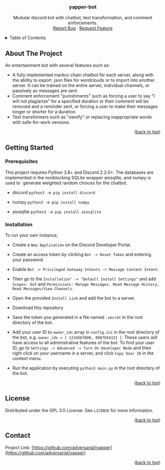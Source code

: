 <!-- PROJECT LOGO 
<br />
<div align="center">
  <a href="https://github.com/othneildrew/Best-README-Template">
    <img src="images/logo.png" alt="Logo" width="80" height="80">
  </a>
-->
  <h3 align="center">yapper-bot</h3>

  <p align="center">
    Modular discord bot with chatbot, text transformation, and comment enforcements.
    <br />
   <!-- <a href="https://github.com/othneildrew/Best-README-Template"><strong>Explore the docs »</strong></a> 
    <br />
    <br /> -->
    <a href="https://github.com/adversarial/yapper/issues/new?labels=bug&template=bug-report---.md">Report Bug</a>
    ·
    <a href="https://github.com/othneildrew/Best-README-Template/issues/new?labels=enhancement&template=feature-request---.md">Request Feature</a>
  </p>
</div>



<!-- TABLE OF CONTENTS -->
<details>
  <summary>Table of Contents</summary>
  <ol>
    <li>
      <a href="#about-the-project">About The Project</a>
      <ul>
        <li><a href="#built-with">Built With</a></li>
      </ul>
    </li>
    <li>
      <a href="#getting-started">Getting Started</a>
      <ul>
        <li><a href="#prerequisites">Prerequisites</a></li>
        <li><a href="#installation">Installation</a></li>
      </ul>
    </li>
    <li><a href="#usage">Usage</a></li>
    <li><a href="#license">License</a></li>
    <li><a href="#contact">Contact</a></li>
  </ol>
</details>



<!-- ABOUT THE PROJECT -->
## About The Project

An entertainment bot with several features such as:
* A fully implemented markov chain chatbot for each server, along with the ability to export .json files for wordclouds or to import into another server. It can be trained on the entire server, individual channels, or passively as messages are sent.
* Comment enforcement "punishments" such as forcing a user to say "I will not plagiarize" for a specified duration or their comment will be removed and a reminder sent, or forcing a user to make their messages longer or shorter for a duration.
* Text transformers such as "owoify" or replacing inappropriate words with safe-for-work versions.

<p align="right">(<a href="#readme-top">back to top</a>)</p>

<!-- GETTING STARTED -->
## Getting Started


### Prerequisites

This project requires Python 3.8+ and Discord 2.2.0+. The databases are implemented in the nonblocking SQLite wrapper aiosqlite, and numpy is used to `generate weighted random choices for the chatbot.

- discord
 `python3 -m pip install discord`
* numpy
  `python3 -m pip install numpy`
 - aiosqlite
 `python3 -m pip install aiosqlite`

### Installation

To run your own instance, 
- Create a `New Application` on the Discord Developer Portal. 
- Create an access token by clicking `Bot -> Reset Token` and entering your password.
- Enable `Bot -> Privileged Gateway Intents -> Message Content Intent`. 
- Then go to the `Installation" -> "Default Install Settings"` and add `Scopes: bot` and `Permissions: Manage Messages, Read Message History, Read Messages/View Channels.`
-  Open the provided `Install Link` and add the bot to a server. 

- Download this repository
- Save the token you generated in a file named `.secret` in the root directory of the bot. 

- Add your user ID to `owner_ids` array in `config.ini` in the root directory of the bot, e.g. `owner_ids = [ 1234567890, 0987654321 ]`. These users will have access to all administrative features of the bot. To find your user ID, go to `Settings -> Advanced -> Turn On Developer Mode` and then right click on your username in a server, and click `Copy User ID` in the context menu.

- Run the application by executing `python3 main.py` in the root directory of the bot.

<p align="right">(<a href="#readme-top">back to top</a>)</p>


<!-- LICENSE -->
## License

Distributed under the GPL 3.0 License. See `LICENSE` for more information.

<p align="right">(<a href="#readme-top">back to top</a>)</p>

<!-- CONTACT -->
## Contact

Project Link: [https://github.com/adversarial/yapper](https://github.com/adversarial/yapper)

<p align="right">(<a href="#readme-top">back to top</a>)</p>

